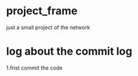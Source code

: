 project_frame
=============

just a small project of the network

# log about the commit log
1.frist commit the code  
